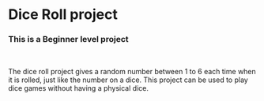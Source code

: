 <h1>Dice Roll project</h1>
<h3>This is a Beginner level project</h3>
<br>
<p>The dice roll project gives a random number between 1 to 6 each time when it is rolled, just like the number on a dice. This project can be used to play dice games without having a physical dice.</p>